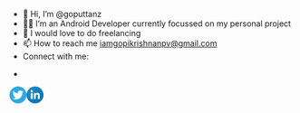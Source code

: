 - 👋 Hi, I’m @goputtanz
- 👨‍💻 I’m an Android Developer currently focussed on my personal project
- 💞️ I would love to do freelancing
- 📫 How to reach me iamgopikrishnanpv@gmail.com
- Connect with me:
- <p>
<a href="https://twitter.com/Gopikrishnnpv?t=T-jis_LphGBc6pdRUpns_Q&s=09">
<img align="left" src="https://raw.githubusercontent.com/goputtanz/goputtanz/main/images/twitter.svg" alt="icon | Twitter" width="30px"/></a><a href="https://www.linkedin.com/in/gopi-krishnan-b46314210">
<img align="left" src="https://raw.githubusercontent.com/goputtanz/goputtanz/main/images/linkedin.svg" alt="icon | LinkedIn" width="30px"/>
</a>
</p>


